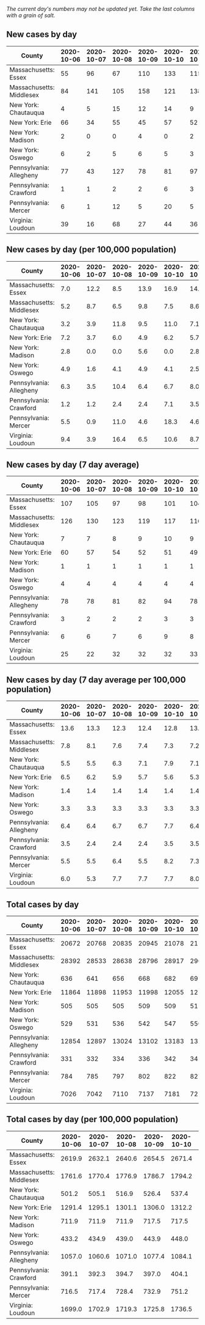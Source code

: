 _The current day's numbers may not be updated yet. Take the last columns with a grain of salt._
## New cases by day

| County | 2020-10-06 | 2020-10-07 | 2020-10-08 | 2020-10-09 | 2020-10-10 | 2020-10-11 | 2020-10-12 |
| --- | --- | --- | --- | --- | --- | --- | --- |
| Massachusetts: Essex | 55 | 96 | 67 | 110 | 133 | 115 |  |
| Massachusetts: Middlesex | 84 | 141 | 105 | 158 | 121 | 138 |  |
| New York: Chautauqua | 4 | 5 | 15 | 12 | 14 | 9 |  |
| New York: Erie | 66 | 34 | 55 | 45 | 57 | 52 |  |
| New York: Madison | 2 | 0 | 0 | 4 | 0 | 2 |  |
| New York: Oswego | 6 | 2 | 5 | 6 | 5 | 3 |  |
| Pennsylvania: Allegheny | 77 | 43 | 127 | 78 | 81 | 97 |  |
| Pennsylvania: Crawford | 1 | 1 | 2 | 2 | 6 | 3 |  |
| Pennsylvania: Mercer | 6 | 1 | 12 | 5 | 20 | 5 |  |
| Virginia: Loudoun | 39 | 16 | 68 | 27 | 44 | 36 |  |

## New cases by day (per 100,000 population)

| County | 2020-10-06 | 2020-10-07 | 2020-10-08 | 2020-10-09 | 2020-10-10 | 2020-10-11 | 2020-10-12 |
| --- | --- | --- | --- | --- | --- | --- | --- |
| Massachusetts: Essex | 7.0 | 12.2 | 8.5 | 13.9 | 16.9 | 14.6 |  |
| Massachusetts: Middlesex | 5.2 | 8.7 | 6.5 | 9.8 | 7.5 | 8.6 |  |
| New York: Chautauqua | 3.2 | 3.9 | 11.8 | 9.5 | 11.0 | 7.1 |  |
| New York: Erie | 7.2 | 3.7 | 6.0 | 4.9 | 6.2 | 5.7 |  |
| New York: Madison | 2.8 | 0.0 | 0.0 | 5.6 | 0.0 | 2.8 |  |
| New York: Oswego | 4.9 | 1.6 | 4.1 | 4.9 | 4.1 | 2.5 |  |
| Pennsylvania: Allegheny | 6.3 | 3.5 | 10.4 | 6.4 | 6.7 | 8.0 |  |
| Pennsylvania: Crawford | 1.2 | 1.2 | 2.4 | 2.4 | 7.1 | 3.5 |  |
| Pennsylvania: Mercer | 5.5 | 0.9 | 11.0 | 4.6 | 18.3 | 4.6 |  |
| Virginia: Loudoun | 9.4 | 3.9 | 16.4 | 6.5 | 10.6 | 8.7 |  |

## New cases by day (7 day average)

| County | 2020-10-06 | 2020-10-07 | 2020-10-08 | 2020-10-09 | 2020-10-10 | 2020-10-11 | 2020-10-12 |
| --- | --- | --- | --- | --- | --- | --- | --- |
| Massachusetts: Essex | 107 | 105 | 97 | 98 | 101 | 104 |  |
| Massachusetts: Middlesex | 126 | 130 | 123 | 119 | 117 | 116 |  |
| New York: Chautauqua | 7 | 7 | 8 | 9 | 10 | 9 |  |
| New York: Erie | 60 | 57 | 54 | 52 | 51 | 49 |  |
| New York: Madison | 1 | 1 | 1 | 1 | 1 | 1 |  |
| New York: Oswego | 4 | 4 | 4 | 4 | 4 | 4 |  |
| Pennsylvania: Allegheny | 78 | 78 | 81 | 82 | 94 | 78 |  |
| Pennsylvania: Crawford | 3 | 2 | 2 | 2 | 3 | 3 |  |
| Pennsylvania: Mercer | 6 | 6 | 7 | 6 | 9 | 8 |  |
| Virginia: Loudoun | 25 | 22 | 32 | 32 | 32 | 33 |  |

## New cases by day (7 day average per 100,000 population)

| County | 2020-10-06 | 2020-10-07 | 2020-10-08 | 2020-10-09 | 2020-10-10 | 2020-10-11 | 2020-10-12 |
| --- | --- | --- | --- | --- | --- | --- | --- |
| Massachusetts: Essex | 13.6 | 13.3 | 12.3 | 12.4 | 12.8 | 13.2 |  |
| Massachusetts: Middlesex | 7.8 | 8.1 | 7.6 | 7.4 | 7.3 | 7.2 |  |
| New York: Chautauqua | 5.5 | 5.5 | 6.3 | 7.1 | 7.9 | 7.1 |  |
| New York: Erie | 6.5 | 6.2 | 5.9 | 5.7 | 5.6 | 5.3 |  |
| New York: Madison | 1.4 | 1.4 | 1.4 | 1.4 | 1.4 | 1.4 |  |
| New York: Oswego | 3.3 | 3.3 | 3.3 | 3.3 | 3.3 | 3.3 |  |
| Pennsylvania: Allegheny | 6.4 | 6.4 | 6.7 | 6.7 | 7.7 | 6.4 |  |
| Pennsylvania: Crawford | 3.5 | 2.4 | 2.4 | 2.4 | 3.5 | 3.5 |  |
| Pennsylvania: Mercer | 5.5 | 5.5 | 6.4 | 5.5 | 8.2 | 7.3 |  |
| Virginia: Loudoun | 6.0 | 5.3 | 7.7 | 7.7 | 7.7 | 8.0 |  |

## Total cases by day

| County | 2020-10-06 | 2020-10-07 | 2020-10-08 | 2020-10-09 | 2020-10-10 | 2020-10-11 | 2020-10-12 |
| --- | --- | --- | --- | --- | --- | --- | --- |
| Massachusetts: Essex | 20672 | 20768 | 20835 | 20945 | 21078 | 21193 |  |
| Massachusetts: Middlesex | 28392 | 28533 | 28638 | 28796 | 28917 | 29055 |  |
| New York: Chautauqua | 636 | 641 | 656 | 668 | 682 | 691 |  |
| New York: Erie | 11864 | 11898 | 11953 | 11998 | 12055 | 12107 |  |
| New York: Madison | 505 | 505 | 505 | 509 | 509 | 511 |  |
| New York: Oswego | 529 | 531 | 536 | 542 | 547 | 550 |  |
| Pennsylvania: Allegheny | 12854 | 12897 | 13024 | 13102 | 13183 | 13280 |  |
| Pennsylvania: Crawford | 331 | 332 | 334 | 336 | 342 | 345 |  |
| Pennsylvania: Mercer | 784 | 785 | 797 | 802 | 822 | 827 |  |
| Virginia: Loudoun | 7026 | 7042 | 7110 | 7137 | 7181 | 7217 |  |

## Total cases by day (per 100,000 population)

| County | 2020-10-06 | 2020-10-07 | 2020-10-08 | 2020-10-09 | 2020-10-10 | 2020-10-11 | 2020-10-12 |
| --- | --- | --- | --- | --- | --- | --- | --- |
| Massachusetts: Essex | 2619.9 | 2632.1 | 2640.6 | 2654.5 | 2671.4 | 2685.9 |  |
| Massachusetts: Middlesex | 1761.6 | 1770.4 | 1776.9 | 1786.7 | 1794.2 | 1802.8 |  |
| New York: Chautauqua | 501.2 | 505.1 | 516.9 | 526.4 | 537.4 | 544.5 |  |
| New York: Erie | 1291.4 | 1295.1 | 1301.1 | 1306.0 | 1312.2 | 1317.8 |  |
| New York: Madison | 711.9 | 711.9 | 711.9 | 717.5 | 717.5 | 720.3 |  |
| New York: Oswego | 433.2 | 434.9 | 439.0 | 443.9 | 448.0 | 450.4 |  |
| Pennsylvania: Allegheny | 1057.0 | 1060.6 | 1071.0 | 1077.4 | 1084.1 | 1092.1 |  |
| Pennsylvania: Crawford | 391.1 | 392.3 | 394.7 | 397.0 | 404.1 | 407.7 |  |
| Pennsylvania: Mercer | 716.5 | 717.4 | 728.4 | 732.9 | 751.2 | 755.8 |  |
| Virginia: Loudoun | 1699.0 | 1702.9 | 1719.3 | 1725.8 | 1736.5 | 1745.2 |  |
